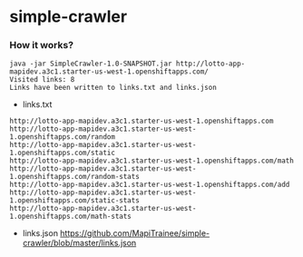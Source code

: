 # simple-crawler
### How it works?

```
java -jar SimpleCrawler-1.0-SNAPSHOT.jar http://lotto-app-mapidev.a3c1.starter-us-west-1.openshiftapps.com/
Visited links: 8
Links have been written to links.txt and links.json
```

* links.txt
```
http://lotto-app-mapidev.a3c1.starter-us-west-1.openshiftapps.com
http://lotto-app-mapidev.a3c1.starter-us-west-1.openshiftapps.com/random
http://lotto-app-mapidev.a3c1.starter-us-west-1.openshiftapps.com/static
http://lotto-app-mapidev.a3c1.starter-us-west-1.openshiftapps.com/math
http://lotto-app-mapidev.a3c1.starter-us-west-1.openshiftapps.com/random-stats
http://lotto-app-mapidev.a3c1.starter-us-west-1.openshiftapps.com/add
http://lotto-app-mapidev.a3c1.starter-us-west-1.openshiftapps.com/static-stats
http://lotto-app-mapidev.a3c1.starter-us-west-1.openshiftapps.com/math-stats
```

* links.json
https://github.com/MapiTrainee/simple-crawler/blob/master/links.json
